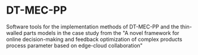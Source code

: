 # DT-MEC-PP
Software tools for the implementation methods of DT-MEC-PP and the thin-walled parts models in the case study
from the "A novel framework for online decision-making and feedback optimization of complex products process parameter based on edge-cloud collaboration"
